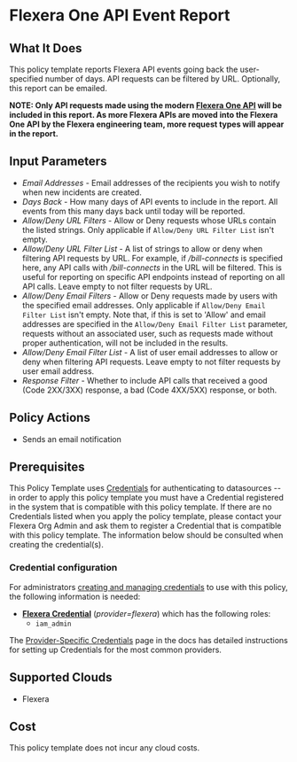 # Flexera One API Event Report

## What It Does

This policy template reports Flexera API events going back the user-specified number of days. API requests can be filtered by URL. Optionally, this report can be emailed.

__NOTE: Only API requests made using the modern [Flexera One API](https://developer.flexera.com/) will be included in this report. As more Flexera APIs are moved into the Flexera One API by the Flexera engineering team, more request types will appear in the report.__

## Input Parameters

- *Email Addresses* - Email addresses of the recipients you wish to notify when new incidents are created.
- *Days Back* - How many days of API events to include in the report. All events from this many days back until today will be reported.
- *Allow/Deny URL Filters* - Allow or Deny requests whose URLs contain the listed strings. Only applicable if `Allow/Deny URL Filter List` isn't empty.
- *Allow/Deny URL Filter List* - A list of strings to allow or deny when filtering API requests by URL. For example, if */bill-connects* is specified here, any API calls with */bill-connects* in the URL will be filtered. This is useful for reporting on specific API endpoints instead of reporting on all API calls. Leave empty to not filter requests by URL.
- *Allow/Deny Email Filters* - Allow or Deny requests made by users with the specified email addresses. Only applicable if `Allow/Deny Email Filter List` isn't empty. Note that, if this is set to 'Allow' and email addresses are specified in the `Allow/Deny Email Filter List` parameter, requests without an associated user, such as requests made without proper authentication, will not be included in the results.
- *Allow/Deny Email Filter List* - A list of user email addresses to allow or deny when filtering API requests. Leave empty to not filter requests by user email address.
- *Response Filter* - Whether to include API calls that received a good (Code 2XX/3XX) response, a bad (Code 4XX/5XX) response, or both.

## Policy Actions

- Sends an email notification

## Prerequisites

This Policy Template uses [Credentials](https://docs.flexera.com/flexera/EN/Automation/ManagingCredentialsExternal.htm) for authenticating to datasources -- in order to apply this policy template you must have a Credential registered in the system that is compatible with this policy template. If there are no Credentials listed when you apply the policy template, please contact your Flexera Org Admin and ask them to register a Credential that is compatible with this policy template. The information below should be consulted when creating the credential(s).

### Credential configuration

For administrators [creating and managing credentials](https://docs.flexera.com/flexera/EN/Automation/ManagingCredentialsExternal.htm) to use with this policy, the following information is needed:

- [**Flexera Credential**](https://docs.flexera.com/flexera/EN/Automation/ProviderCredentials.htm) (*provider=flexera*) which has the following roles:
  - `iam_admin`

The [Provider-Specific Credentials](https://docs.flexera.com/flexera/EN/Automation/ProviderCredentials.htm) page in the docs has detailed instructions for setting up Credentials for the most common providers.

## Supported Clouds

- Flexera

## Cost

This policy template does not incur any cloud costs.
